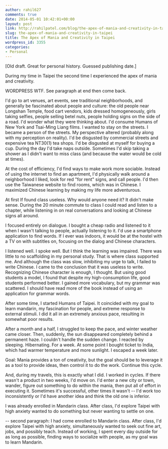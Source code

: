 ```yaml
---
author: rahil627
comments: true
date: 2014-05-01 10:42:01+00:00
layout: post
link: http://rahilpatel.com/blog/the-apex-of-mania-and-creativity-in-taipei/
slug: the-apex-of-mania-and-creativity-in-taipei
title: The Apex of Mania and Creativity in Taipei
wordpress_id: 3355
categories:
- Personal
---
```


[Old draft. Great for personal history. Guessed publishing date.]

During my time in Taipei the second time I experienced the apex of mania and creativity.

WORDPRESS WTF. See paragraph at end then come back.

I'd go to art venues, art events, see traditional neighborhoods, and generally be fascinated about people and culture: the old people near Longshan Temple, food cart vendors, kids dressed homogeneously, girls taking selfies, people selling betel nuts, people holding signs on the side of a road. I'd wonder what they were thinking about. I'd consume Humans of New York and Tsai-Ming Liang films. I wanted to stay on the streets. I became a person of the streets. My perspective altered (probably along with my perception on reality). I'd be disgusted by commercial streets and expensive tea NT$30 ($1) tea shops. I'd be disgusted at myself for buying a cup. During the day I'd take naps outside. Sometimes I'd skip taking a shower as I didn't want to miss class (and because the water would be cold at times).

At the cost of efficiency, I'd find ways to make work more sociable. Instead of using the internet to find an apartment, I'd physically walk around a neighborhood I liked, look for red "for rent" signs, and call people. I'd then use the Taiwanese website to find rooms, which was in Chinese. I maximized Chinese learning by making my life more adventurous.

At first If found class useless. Why would anyone need it? It didn't make sense. During the 20 minute commute to class I could read and listen to a chapter, while listening in on  real conversations and looking at Chinese signs all around.

I focused entirely on dialogue. I bought a cheap radio and listened to it when I wasn't talking to people, actually listening to it. I'd use a smartphone application to find words. If I ever was indoors, it would be at the hostel with a TV on with subtitles on, focusing on the dialog and Chinese characters.

I listened well. I spoke well. But I think the learning was impaired. There was little to no scaffolding in my personal study. That is where class supported me. And although the class was slow, inhibiting my urge to talk, I failed to write Chinese. I came to the conclusion that it was useless to write. Recognizing Chinese character is enough, I thought. But using good students a model, I found that despite my high-consumption life, good students performed better. I gained more vocabulary, but my grammar was scattered. I should have read more of the book instead of using an application for grammar words.

After some time, I started Humans of Taipei. It coincided with my goal to learn mandarin, my fascination for people, and extreme response to external stimuli. I did it all in an extremely anxious pace, resulting in somewhat poor results.

After a month and a half, I struggled to keep the pace, and winter weather came closer. Then, suddenly, the sun disappeared completely behind a permanent haze. I couldn't handle the sudden change. I reacted by sleeping. Hibernating. For a week. At some point I bought ticket to India, which had warmer temperature and more sunlight. I escaped a week later.



Goal:
Mania provides a ton of creativity, but the goal should be to leverage it as a tool to provide ideas, then control it to do the work. Continue this cycle.

And, during my travels, this is exactly what I did. I worked in cycles. If there wasn't a product in two weeks, I'd move on. I'd enter a new city or town, wander, figure out something to do within the mania, then put all of effort in executing it. Sometimes it's successful, other times it wasn't -- I'd work too inconsistently or I'd have another idea and think the old one is inferior.

I was already enrolled in Mandarin class. After class, I'd explore Taipei with high anxiety wanted to do something but never wanting to settle on one.


--
second paragraph:
I had come enrolled to Mandarin class. After class, I'd explore Taipei with high anxiety, simultaneously wanted to seek out fine art, jobs, and possibly teach. Instead of working, I spent every day outside for as long as possible, finding ways to socialize with people, as my goal was to learn Mandarin.
